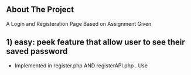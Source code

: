 <div id="top"></div>

## About The Project

A Login and Registeration Page Based on Assignment Given

## 1) easy: peek feature that allow user to see their saved password

* Implemented in register.php AND registerAPI.php . Use <script> tag inside.
    
    ![Peak](https://github.com/FA2500/auth/blob/master/images/ss1.PNG)

## 2) medium: check user entered email address availability using jQuery/Ajax (compare user input with data in database). 

* Implemented in register.php. Use checkemail.php, checkemail.js and AJAX to connect Database and change data accordingly.
    
    ![Available](https://github.com/FA2500/auth/blob/master/images/ss2.PNG)
    
    ![Unavailable](https://github.com/FA2500/auth/blob/master/images/ss3.PNG)

## c) medium: OTP or activation account using uniqid() and email function.

* Implemented in registerAPI.php. Use checkOTP.php and mail.php to send OTP number via email.
    
    ![OTP](https://github.com/FA2500/auth/blob/master/images/ss4.PNG)
    
    

## d) high: password strength meter using API. 

* I have created 2 ways to guess password strength

    i) AJAX Register = Use AJAX and Third Party JS to get user's password strength ( register.php )
    
     ![getAPI](https://github.com/FA2500/auth/blob/master/images/ss7.PNG)
    
    ii) GET API = Use AJAX and own API to get user's password strength ( registerAPI.php )
        
    ![code](https://github.com/FA2500/auth/blob/master/images/ss5.PNG)
    
    ![thirdparty](https://github.com/FA2500/auth/blob/master/images/ss6.PNG)
   


<p align="right">(<a href="#top">back to top</a>)</p>



### Built With

* [Bootstrap](https://getbootstrap.com)
* [JQuery](https://jquery.com)
* [PHPMailer](https://sourceforge.net/projects/phpmailer/)

<p align="right">(<a href="#top">back to top</a>)</p>



<!-- GETTING STARTED -->
## Getting Started

Download via Github Link / Git.

### Prerequisites

1) Laragon
    -   PHPMYADMIN
    -   PHPMAILER
    -   SSL

### Installation


1. Clone the repo
   ```sh
   git clone https://github.com/FA2500/auth.git
   ```

2. Upload auth.sql to PHPMYADMIN

3. All authentication are created with hardcode dummy account. 

4. Done

<p align="right">(<a href="#top">back to top</a>)</p>


## License

Distributed under the MIT License. See `LICENSE.txt` for more information.

<p align="right">(<a href="#top">back to top</a>)</p>



<!-- CONTACT -->
## Contact

Project Link: [https://github.com/FA2500/auth](https://github.com/FA2500/auth)

<p align="right">(<a href="#top">back to top</a>)</p>

